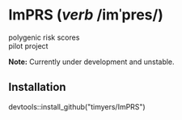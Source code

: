 # ImPRS (*verb* /imˈpres/)
polygenic risk scores  
pilot project  

**Note:** Currently under development and unstable.   
  
## Installation
devtools::install_github("timyers/ImPRS")
